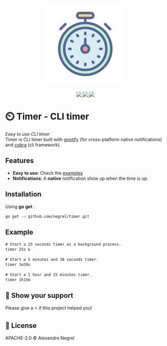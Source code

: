 <h1 align="center"><img height="250" src="https://raw.githubusercontent.com/negrel/timer/master/.github/timer.png"></h1>

<p align="center">
	<a href="https://pkg.go.dev/github.com/negrel/timer">
		<img src="https://godoc.org/github.com/negrel/timer?status.svg">
	</a>
	<a href="https://goreportcard.com/badge/github.com/negrel/timer">
		<img src="https://goreportcard.com/badge/github.com/negrel/ringo">
	</a>
	<a href="https://github.com/negrel/timer/raw/master/LICENSE">
		<img src="https://img.shields.io/badge/license-APACHE-blue">
	</a>
</p>

# :timer_clock: Timer - CLI timer
*Easy to use CLI timer*   
Timer is CLI timer built with [gnotify](https://github.com/negrel/gnotify/) (for cross-platform native notifications) and
[cobra](https://github.com/spf13/cobra) (cli framework).

## Features

- **Easy to use**: Check the [examples](https://github.com/negrel/timer#example)
- **Notifications**: A **native** notification show up when the time is up.

## Installation

Using **go get** :

```bash
go get -u github.com/negrel/timer.git
```

## Example
```
# Start a 25 seconds timer as a background process.
timer 25s &

# Start a 5 minutes and 30 seconds timer.
timer 1m30s

# Start a 1 hour and 15 minutes timer.
timer 1h15m
```

## :stars: Show your support

Please give a :star: if this project helped you!

## :scroll: License

APACHE-2.0 © Alexandre Negrel
